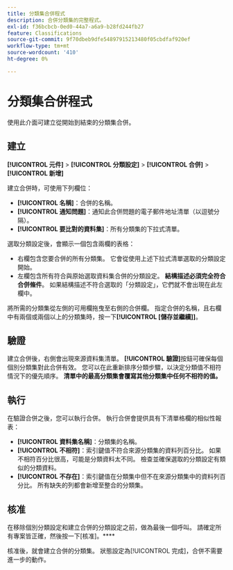 ```yaml
---
title: 分類集合併程式
description: 合併分類集的完整程式。
exl-id: f36bcbcb-0ed0-44a7-a6a9-b28fd244fb27
feature: Classifications
source-git-commit: 9f70dbeb9dfe54897915213480f05cbdfaf920ef
workflow-type: tm+mt
source-wordcount: '410'
ht-degree: 0%

---
```


# 分類集合併程式

使用此介面可建立從開始到結束的分類集合併。

## 建立

**[!UICONTROL 元件]** > **[!UICONTROL 分類設定]** > **[!UICONTROL 合併]** > **[!UICONTROL 新增]**

建立合併時，可使用下列欄位：

* **[!UICONTROL 名稱]**：合併的名稱。
* **[!UICONTROL 通知問題]**：通知此合併問題的電子郵件地址清單（以逗號分隔）。
* **[!UICONTROL 要比對的資料集]**：所有分類集的下拉式清單。

選取分類設定後，會顯示一個包含兩欄的表格：

* 右欄包含您要合併的所有分類集。 它會從使用上述下拉式清單選取的分類設定開始。
* 左欄包含所有符合與原始選取資料集合併的分類設定。 **結構描述必須完全符合合併條件**。 如果結構描述不符合選取的「分類設定」，它們就不會出現在此左欄中。

將所需的分類集從左側的可用欄拖曳至右側的合併欄。 指定合併的名稱，且右欄中有兩個或兩個以上的分類集時，按一下&#x200B;**[!UICONTROL [儲存並繼續]]**。

## 驗證

建立合併後，右側會出現來源資料集清單。 **[!UICONTROL 驗證]**&#x200B;按鈕可確保每個個別分類集對此合併有效。 您可以在此重新排序分類步驟，以決定分類值不相符情況下的優先順序。 **清單中的最高分類集會覆寫其他分類集中任何不相符的值。**

## 執行

在驗證合併之後，您可以執行合併。 執行合併會提供具有下清單格欄的相似性報表：

* **[!UICONTROL 資料集名稱]**：分類集的名稱。
* **[!UICONTROL 不相符]**：索引鍵值不符合來源分類集的資料列百分比。 如果不相符百分比很高，可能是分類資料太不同。 檢查並確保選取的分類設定有類似的分類資料。
* **[!UICONTROL 不存在]**：索引鍵值在分類集中但不在來源分類集中的資料列百分比。 所有缺失的列都會新增至整合的分類集。

## 核准

在移除個別分類設定和建立合併的分類設定之前，做為最後一個呼叫。 請確定所有專案皆正確，然後按一下[核准]。****

核准後，就會建立合併的分類集。 狀態設定為[!UICONTROL 完成]，合併不需要進一步的動作。
